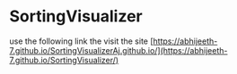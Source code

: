 # SortingVisualizer

use the following link the visit the site
[https://abhijeeth-7.github.io/SortingVisualizerAj.github.io/](https://abhijeeth-7.github.io/SortingVisualizer/)
